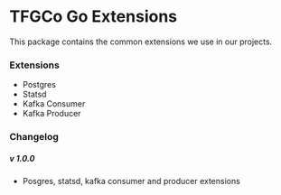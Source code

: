 TFGCo Go Extensions
===================

This package contains the common extensions we use in our projects.

### Extensions
* Postgres
* Statsd
* Kafka Consumer
* Kafka Producer
  
### Changelog
##### v 1.0.0
- Posgres, statsd, kafka consumer and producer extensions

